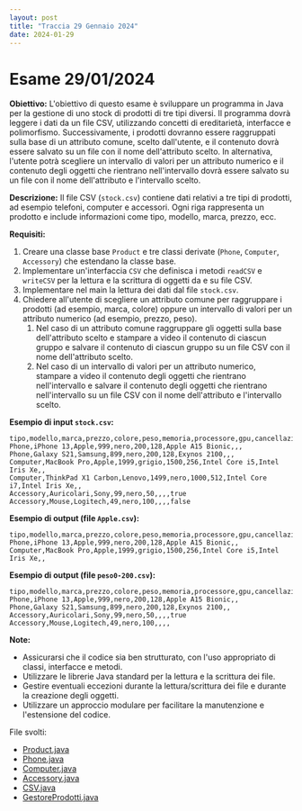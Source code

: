 ```yaml
---
layout: post
title: "Traccia 29 Gennaio 2024"
date: 2024-01-29
---
```


# Esame 29/01/2024

**Obiettivo:**
L'obiettivo di questo esame è sviluppare un programma in Java per la gestione di uno stock di prodotti di tre tipi diversi. Il programma dovrà leggere i dati da un file CSV, utilizzando concetti di ereditarietà, interfacce e polimorfismo. Successivamente, i prodotti dovranno essere raggruppati sulla base di un attributo comune, scelto dall'utente, e il contenuto dovrà essere salvato su un file con il nome dell'attributo scelto. In alternativa, l'utente potrà scegliere un intervallo di valori per un attributo numerico e il contenuto degli oggetti che rientrano nell'intervallo dovrà essere salvato su un file con il nome dell'attributo e l'intervallo scelto.

**Descrizione:**
Il file CSV (`stock.csv`) contiene dati relativi a tre tipi di prodotti, ad esempio telefoni, computer e accessori. Ogni riga rappresenta un prodotto e include informazioni come tipo, modello, marca, prezzo, ecc.

**Requisiti:**

1. Creare una classe base `Product` e tre classi derivate (`Phone`, `Computer`, `Accessory`) che estendano la classe base.
2. Implementare un'interfaccia `CSV` che definisca i metodi `readCSV` e `writeCSV` per la lettura e la scrittura di oggetti da e su file CSV.
3. Implementare nel main la lettura dei dati dal file `stock.csv`.
4. Chiedere all'utente di scegliere un attributo comune per raggruppare i prodotti (ad esempio, marca, colore) oppure un intervallo di valori per un attributo numerico (ad esempio, prezzo, peso).
   1. Nel caso di un attributo comune raggruppare gli oggetti sulla base dell'attributo scelto e stampare a video il contenuto di ciascun gruppo e salvare il contenuto di ciascun gruppo su un file CSV con il nome dell'attributo scelto.
   2. Nel caso di un intervallo di valori per un attributo numerico, stampare a video il contenuto degli oggetti che rientrano nell'intervallo e salvare il contenuto degli oggetti che rientrano nell'intervallo su un file CSV con il nome dell'attributo e l'intervallo scelto.

**Esempio di input `stock.csv`:**

```csv
tipo,modello,marca,prezzo,colore,peso,memoria,processore,gpu,cancellazioneRumore
Phone,iPhone 13,Apple,999,nero,200,128,Apple A15 Bionic,,,
Phone,Galaxy S21,Samsung,899,nero,200,128,Exynos 2100,,,
Computer,MacBook Pro,Apple,1999,grigio,1500,256,Intel Core i5,Intel Iris Xe,,
Computer,ThinkPad X1 Carbon,Lenovo,1499,nero,1000,512,Intel Core i7,Intel Iris Xe,,
Accessory,Auricolari,Sony,99,nero,50,,,,true
Accessory,Mouse,Logitech,49,nero,100,,,,false

```

**Esempio di output (file `Apple.csv`):**

```csv
tipo,modello,marca,prezzo,colore,peso,memoria,processore,gpu,cancellazioneRumore
Phone,iPhone 13,Apple,999,nero,200,128,Apple A15 Bionic,,
Computer,MacBook Pro,Apple,1999,grigio,1500,256,Intel Core i5,Intel Iris Xe,,

```

**Esempio di output (file `peso0-200.csv`):**

```csv
tipo,modello,marca,prezzo,colore,peso,memoria,processore,gpu,cancellazioneRumore
Phone,iPhone 13,Apple,999,nero,200,128,Apple A15 Bionic,,
Phone,Galaxy S21,Samsung,899,nero,200,128,Exynos 2100,,
Accessory,Auricolari,Sony,99,nero,50,,,,true
Accessory,Mouse,Logitech,49,nero,100,,,,
```

**Note:**

- Assicurarsi che il codice sia ben strutturato, con l'uso appropriato di classi, interfacce e metodi.
- Utilizzare le librerie Java standard per la lettura e la scrittura dei file.
- Gestire eventuali eccezioni durante la lettura/scrittura dei file e durante la creazione degli oggetti.
- Utilizzare un approccio modulare per facilitare la manutenzione e l'estensione del codice.

File svolti:

- [Product.java](./Product.java)
- [Phone.java](./Phone.java)
- [Computer.java](./Computer.java)
- [Accessory.java](./Accessory.java)
- [CSV.java](./CSV.java)
- [GestoreProdotti.java](./GestoreProdotti.java)
